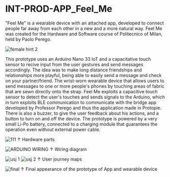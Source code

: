 # INT-PROD-APP_Feel_Me
"Feel Me" is a wearable device with an attached app, developed to connect people far away from each other in a new and a more natural way.
Feel Me was created for the Hardware and Software course of Politecnico of Milan, held by Paolo Perego.


![female hint 2](https://user-images.githubusercontent.com/82780678/194076632-5d31bffc-0f8d-42ee-a37a-22604882dce4.png)


This prototype uses an Arduino Nano 33 IoT and a capacitative touch sensor to recive input from the user gestures and send messages accordingly. 
The idea was to make long distance friendships and relationships more playful, being able to easily send a message and check on your partner/friend.
The wrist-worn wearable device that allows users to send messages to one or more people's phones by touching areas of fabric that
are sewn directly onto the strap. Feel Me exploits a capacitive touch sensor to detect the user's touches and sends signals to the Arduino, 
which in turn exploits BLE communication to communicate with the bridge app developed by Professor Perego and thus the application made in Protopie.
There is also a buzzer, to give the user feedback about his actions, and a button to turn on and off the device.
The prototype is powered by a very small Li-Po battery, connected to a charging module that
guarantees the operation even without external power cable.

![111](https://user-images.githubusercontent.com/82780678/194089212-236c414a-fa7e-446c-b85a-7b3c8c250b2f.png)
↑ Hardware parts

![ARDUINO WIRING](https://user-images.githubusercontent.com/82780678/194080328-f34770fd-27a7-4cb8-8d7f-281224d83c0e.png)
↑ Wiring diagram

![usj 1](https://user-images.githubusercontent.com/82780678/194085174-7dbaf908-322b-4d61-9c78-79985ea1d503.png)
![usj 2](https://user-images.githubusercontent.com/82780678/194085196-365f8ab1-52e4-40d0-9940-b2aaf5389db9.png)
↑ User journey maps

![final](https://user-images.githubusercontent.com/82780678/194088492-e62e7049-384b-4a62-bde3-923bdff08f0b.png)
↑ Final appearance of the prototype of App and wearable device
